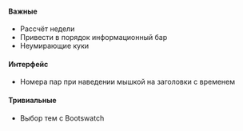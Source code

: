 #### Важные
- Рассчёт недели
- Привести в порядок информационный бар
- Неумирающие куки

#### Интерфейс
- Номера пар при наведении мышкой на заголовки с временем

#### Тривиальные
- Выбор тем с Bootswatch